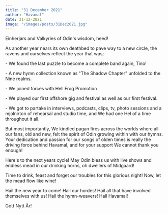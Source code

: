 ```yaml
---
title: "31 December 2021"
author: "Havamal"
date: 31-12-2021
image: "/images/posts/31Dec2021.jpg"
---
```


Einherjars and Valkyries of Odin's wisdom, heed!

As another year nears its own deathbed to pave way to a new circle, the ravens and ourselves reflect the year that was;

\- We found the last puzzle to become a complete band again, Tino!

\- A new hymn collection known as "The Shadow Chapter" unfolded to the Nine realms.

\- We joined forces with Hell Frog Promotion

\- We played our first offshore gig and festival as well as our first festival.

\- We got to partake in interviews, podcasts, clips, tv, photo sessions and a mjolnirton of rehearsal and studio time, and We had one Hel of a time throughout it all.

But most importantly, We kindled pagan fires across the worlds where all our fans, old and new, felt the spirit of Odin growing within with our hymns. Your dedication and passion for our songs of olden times is really the driving force behind Havamal, and for your support We cannot thank you enough!

Here's to the next years cycle! May Odin bless us with live shows and endless mead in our drinking horns, oh dwellers of Midgaard!

Time to drink, feast and forget our troubles for this glorious night! Now, let the mead flow like wine!

Hail the new year to come! Hail our hordes! Hail all that have involved themselves with us! Hail the hymn-weavers! Hail Havamal!

Gott Nytt År!